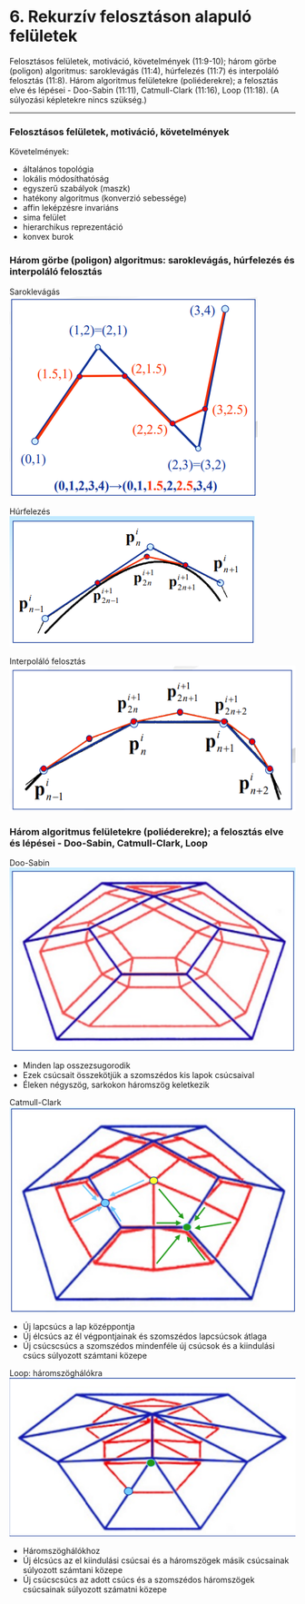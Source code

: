 # 6. Rekurzív felosztáson alapuló felületek
Felosztásos felületek, motiváció, követelmények (11:9-10); három görbe (poligon) algoritmus:
saroklevágás (11:4), húrfelezés (11:7) és interpoláló felosztás (11:8). Három algoritmus felületekre
(poliéderekre); a felosztás elve és lépései - Doo-Sabin (11:11), Catmull-Clark (11:16), Loop (11:18). (A
súlyozási képletekre nincs szükség.)

---

### Felosztásos felületek, motiváció, követelmények

Követelmények:
- általános topológia
- lokális módosíthatóság
- egyszerű szabályok (maszk)
- hatékony algoritmus (konverzió sebessége)
- affin leképzésre invariáns
- sima felület
- hierarchikus reprezentáció
- konvex burok

### Három görbe (poligon) algoritmus: saroklevágás, húrfelezés és interpoláló felosztás

Saroklevágás
![](img/1.png)

Húrfelezés
![](img/2.png)

Interpoláló felosztás
![](img/3.png)

### Három algoritmus felületekre (poliéderekre); a felosztás elve és lépései - Doo-Sabin, Catmull-Clark, Loop

Doo-Sabin
![](img/4.png)
- Minden lap osszezsugorodik
- Ezek csúcsait összekötjük a szomszédos kis lapok csúcsaival
- Éleken négyszög, sarkokon háromszög keletkezik

Catmull-Clark
![](img/5.png)
- Új lapcsúcs a lap középpontja
- Új élcsúcs az él végpontjainak és szomszédos lapcsúcsok átlaga
- Új csúcscsúcs a szomszédos mindenféle új csúcsok és a kiindulási csúcs súlyozott számtani közepe

Loop: háromszöghálókra
![](img/6.png)
- Háromszöghálókhoz
- Új élcsúcs az el kiindulási csúcsai és a háromszögek másik csúcsainak súlyozott számtani közepe
- Új csúcscsúcs az adott csúcs és a szomszédos háromszögek csúcsainak súlyozott számatni közepe
